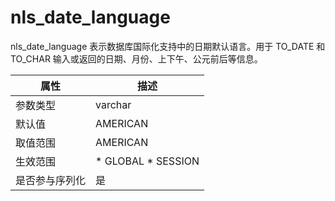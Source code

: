 nls_date_language 
======================================

nls_date_language 表示数据库国际化支持中的日期默认语言。用于 TO_DATE 和 TO_CHAR 输入或返回的日期、月份、上下午、公元前后等信息。


| **属性**  |                                                   **描述**                                                   |
|---------|------------------------------------------------------------------------------------------------------------|
| 参数类型    | varchar                                                                                                    |
| 默认值     | AMERICAN                                                                                                   |
| 取值范围    | AMERICAN                                                                                                   |
| 生效范围    | * GLOBAL   * SESSION    |
| 是否参与序列化 | 是                                                                                                          |



